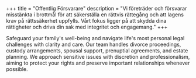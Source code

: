 +++
title = "Offentlig Försvarare"
description = "Vi företräder och försvarar misstänkta i brottmål för att säkerställa en rättvis rättegång och att lagens krav på rättssäkerhet uppfylls. Vårt fokus ligger på att skydda dina rättigheter och driva din sak med integritet och engagemang."
+++

Safeguard your family's well-being and navigate life's most personal legal challenges with clarity and care. Our team handles divorce proceedings, custody arrangements, spousal support, prenuptial agreements, and estate planning. We approach sensitive issues with discretion and professionalism, aiming to protect your rights and preserve important relationships whenever possible.
